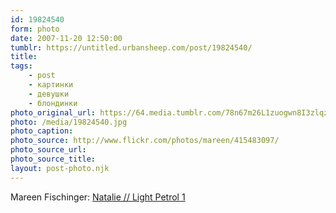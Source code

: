```yaml
---
id: 19824540
form: photo
date: 2007-11-20 12:50:00
tumblr: https://untitled.urbansheep.com/post/19824540/
title:
tags:
    - post
    - картинки
    - девушки
    - блондинки
photo_original_url: https://64.media.tumblr.com/78n67m26L1zuogwn8I3zlqz8_500.jpg
photo: /media/19824540.jpg
photo_caption: 
photo_source: http://www.flickr.com/photos/mareen/415483097/
photo_source_url:
photo_source_title:
layout: post-photo.njk
---
```


<p>Mareen Fischinger: <a href="http://www.flickr.com/photos/mareen/415483097/">Natalie // Light Petrol 1</a></p>
